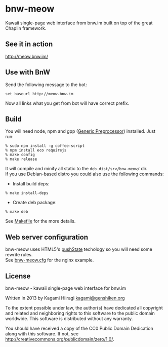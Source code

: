 # bnw-meow

Kawaii single-page web interface from bnw.im built on top of the great Chaplin framework.

## See it in action

http://meow.bnw.im/

## Use with BnW

Send the following message to the bot:
```
set baseurl http://meow.bnw.im
```
Now all links what you get from bot will have correct prefix.

## Build

You will need node, npm and gpp ([Generic Preprocessor](http://files.nothingisreal.com/software/gpp/gpp.html)) installed.
Just run:
```
% sudo npm install -g coffee-script
% npm install eco requirejs
% make config
% make release
```
It will compile and minify all static to the `deb_dist/srv/bnw-meow/` dir.  
If you use Debian-based distro you could also use the following commands:

* Install build deps:
```
% make install-deps
```

* Create deb package:
```
% make deb
```

See [Makefile](https://github.com/Kagami/bnw-meow/blob/master/Makefile) for the more details.

## Web server configuration

bnw-meow uses HTML5's [pushState](http://diveintohtml5.info/history.html) techology so you will need some rewrite rules.  
See [bnw-meow.cfg](https://github.com/Kagami/bnw-meow/blob/master/deb/etc/nginx/sites-available/bnw-meow.cfg) for the nginx example.

## License

bnw-meow - kawaii single-page web interface for bnw.im

Written in 2013 by Kagami Hiiragi <kagami@genshiken.org>

To the extent possible under law, the author(s) have dedicated all copyright and related and neighboring rights to this software to the public domain worldwide. This software is distributed without any warranty.

You should have received a copy of the CC0 Public Domain Dedication along with this software. If not, see <http://creativecommons.org/publicdomain/zero/1.0/>.
